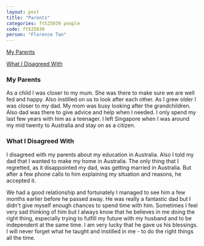 ```yaml
---
layout: post
title: "Parents"
categories: ft525039 people
code: ft525039
person: "Florence Tan"
---
```


[My Parents](#my-parents)

[What I Disagreed With](#what-i-disagreed-with)

### My Parents

As a child I was closer to my mum. She was there to make sure we are well fed and happy. Also instilled on us to look after each other. As I grew older I was closer to my dad. My mom was busy looking after the grandchildren. Also dad was there to give advice and help when I needed. I only spend my last few years with him as a teenager. I left Singapore when I was around my mid twenty to Australia and stay on as a citizen.

### What I Disagreed With 

I disagreed with my parents about my education in Australia. Also I told my dad that I wanted to make my home in Australia. The only thing that I regretted, as it disappointed my dad, was getting married in Australia. But after a few phone calls to him explaining my situation and  reasons, he accepted it. 

We had a good relationship and fortunately I managed to see him a few months earlier before he passed away. He was really a fantastic dad but I didn't give myself enough chances to spend time with him. Sometimes I feel very sad thinking of him but I always know that he believes in me doing the right thing, especially trying to fulfill my future with my husband and to be independent at the same time. I am very lucky that he gave us his blessings. I will never forget what he taught and instilled in me - to do the right things all the time.
